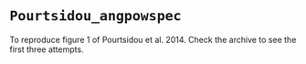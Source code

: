 # `Pourtsidou_angpowspec`

To reproduce figure 1 of Pourtsidou et al. 2014. Check the archive to see the first three attempts.
